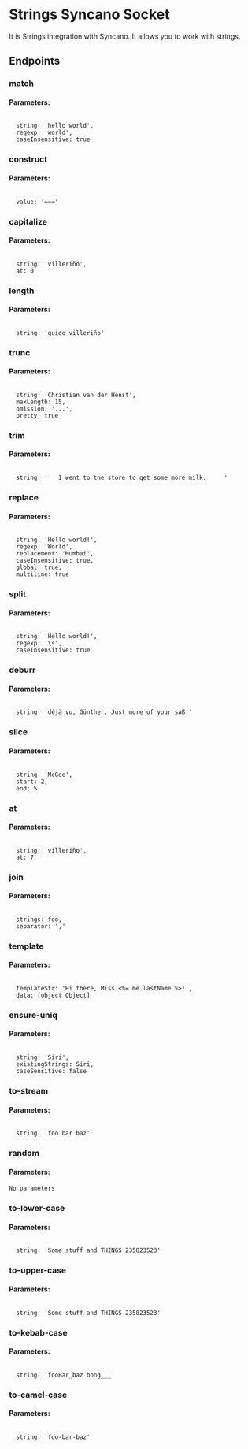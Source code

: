 # Strings Syncano Socket

It is Strings integration with Syncano. It allows you to work with strings.

## Endpoints

### match

#### Parameters:
```

  string: 'hello world',
  regexp: 'world',
  caseInsensitive: true
```


### construct

#### Parameters:
```

  value: '==='
```


### capitalize

#### Parameters:
```

  string: 'villeriño',
  at: 0
```


### length

#### Parameters:
```

  string: 'guido villeriño'
```


### trunc

#### Parameters:
```

  string: 'Christian van der Henst',
  maxLength: 15,
  omission: '...',
  pretty: true
```


### trim

#### Parameters:
```

  string: '   I went to the store to get some more milk.     '
```


### replace

#### Parameters:
```

  string: 'Hello world!',
  regexp: 'World',
  replacement: 'Mumbai',
  caseInsensitive: true,
  global: true,
  multiline: true
```


### split

#### Parameters:
```

  string: 'Hello world!',
  regexp: '\s',
  caseInsensitive: true
```


### deburr

#### Parameters:
```

  string: 'déjà vu, Günther. Just more of your saß.'
```


### slice

#### Parameters:
```

  string: 'McGee',
  start: 2,
  end: 5
```


### at

#### Parameters:
```

  string: 'villeriño',
  at: 7
```


### join

#### Parameters:
```

  strings: foo,
  separator: ','
```


### template

#### Parameters:
```

  templateStr: 'Hi there, Miss <%= me.lastName %>!',
  data: [object Object]
```


### ensure-uniq

#### Parameters:
```

  string: 'Siri',
  existingStrings: Siri,
  caseSensitive: false
```


### to-stream

#### Parameters:
```

  string: 'foo bar baz'
```


### random

#### Parameters:
```
No parameters
```


### to-lower-case

#### Parameters:
```

  string: 'Some stuff and THINGS 235823523'
```


### to-upper-case

#### Parameters:
```

  string: 'Some stuff and THINGS 235823523'
```


### to-kebab-case

#### Parameters:
```

  string: 'fooBar_baz bong___'
```


### to-camel-case

#### Parameters:
```

  string: 'foo-bar-baz'
```

